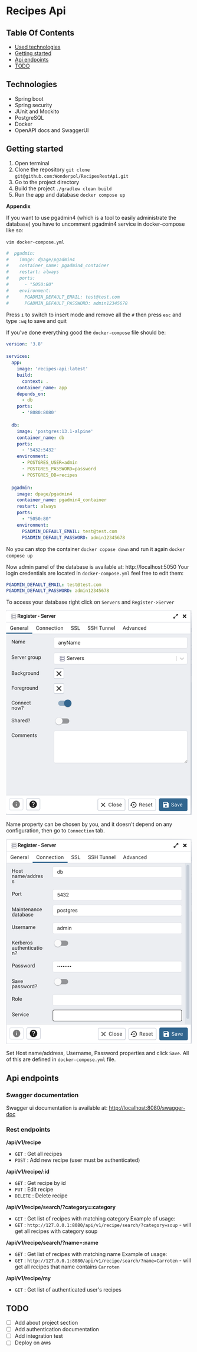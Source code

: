 # Recipes Api

## Table Of Contents
* [Used technologies](#technologies)
* [Getting started](#getting-started)
* [Api endpoints](#api-endpoints)
* [TODO](#todo)

## Technologies
- Spring boot 
- Spring security
- JUnit and Mockito
- PostgreSQL
- Docker
- OpenAPI docs and SwaggerUI

## Getting started
1. Open terminal
2. Clone the repository `git clone git@github.com:Wonderpol/RecipesRestApi.git`
3. Go to the project directory
4. Build the project `./gradlew clean build`
5. Run the app and database `docker compose up`

**Appendix**

If you want to use pgadmin4 (which is a tool to easily administrate the database) 
you have to uncomment pgadmin4 service in docker-compose like so:

`vim docker-compose.yml`

```yaml
#  pgadmin:
#    image: dpage/pgadmin4
#    container_name: pgadmin4_container
#    restart: always
#    ports:
#      - "5050:80"
#    environment:
#      PGADMIN_DEFAULT_EMAIL: test@test.com
#      PGADMIN_DEFAULT_PASSWORD: admin12345678
```

Press `i` to switch to insert mode and remove all the `#` 
then press `esc` and type `:wq` to save and quit

If you've done everything good the `docker-compose` file should be:

```yaml
version: '3.8'

services:
  app:
    image: 'recipes-api:latest'
    build:
      context: .
    container_name: app
    depends_on:
      - db
    ports:
      - '8080:8080'

  db:
    image: 'postgres:13.1-alpine'
    container_name: db
    ports:
      - '5432:5432'
    environment:
      - POSTGRES_USER=admin
      - POSTGRES_PASSWORD=password
      - POSTGRES_DB=recipes

  pgadmin:
    image: dpage/pgadmin4
    container_name: pgadmin4_container
    restart: always
    ports:
      - "5050:80"
    environment:
      PGADMIN_DEFAULT_EMAIL: test@test.com
      PGADMIN_DEFAULT_PASSWORD: admin12345678
```

No you can stop the container `docker copose down` and run it again `docker compose up`

Now admin panel of the database is available at: http://localhost:5050
Your login credentials are located in `docker-compose.yml` feel free to edit them: 
```yaml
PGADMIN_DEFAULT_EMAIL: test@test.com
PGADMIN_DEFAULT_PASSWORD: admin12345678
```

To access your database right click on `Servers` and  `Register->Server` 

![img.png](img.png)

Name property can be chosen by you, and it doesn't depend on any configuration, then go to `Connection` tab.

![img_1.png](img_1.png)

Set Host name/address, Username, Password properties and click `Save`.
All of this are defined in `docker-compose.yml` file.

## Api endpoints

### Swagger documentation 
Swagger ui documentation is available at: <http://localhost:8080/swagger-doc>

### Rest endpoints

**/api/v1/recipe**
- `GET` : Get all recipes
- `POST` : Add new recipe (user must be authenticated)

**/api/v1/recipe/:id**
- `GET` : Get recipe by id
- `PUT` : Edit recipe
- `DELETE` : Delete recipe

**/api/v1/recipe/search/?category=:category**
- `GET` : Get list of recipes with matching category
Example of usage:
 - `GET` : `http://127.0.0.1:8080/api/v1/recipe/search/?category=soup` - will get all recipes with category soup

**/api/v1/recipe/search/?name=:name**
- `GET` : Get list of recipes with matching name
Example of usage:
- `GET` : `http://127.0.0.1:8080/api/v1/recipe/search/?name=Carroten` - will get all recipes that name contains `Carroten`

**/api/v1/recipe/my**
- `GET` : Get list of authenticated user's recipes

## TODO
- [ ] Add about project section
- [ ] Add authentication documentation
- [ ] Add integration test
- [ ] Deploy on aws